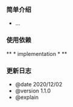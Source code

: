 ### 简单介绍
  * ...

### 使用依赖
  ** * implementation * **
  
### 更新日志
  * @date 2020/12/02
  * @version 1.1.0
  * @explain 
  
